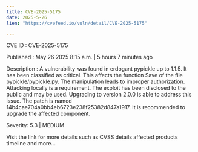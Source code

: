 ```yaml
---
title: CVE-2025-5175
date: 2025-5-26
lien: "https://cvefeed.io/vuln/detail/CVE-2025-5175"

---
```


CVE ID : CVE-2025-5175

Published :  May 26
2025
8:15 a.m. | 5 hours
7 minutes ago

Description : A vulnerability was found in erdogant pypickle up to 1.1.5. It has been classified as critical. This affects the function Save of the file pypickle/pypickle.py. The manipulation leads to improper authorization. Attacking locally is a requirement. The exploit has been disclosed to the public and may be used. Upgrading to version 2.0.0 is able to address this issue. The patch is named 14b4cae704a0bb4eb6723e238f25382d847a1917. It is recommended to upgrade the affected component.

Severity: 5.3 | MEDIUM

Visit the link for more details
such as CVSS details
affected products
timeline
and more...
